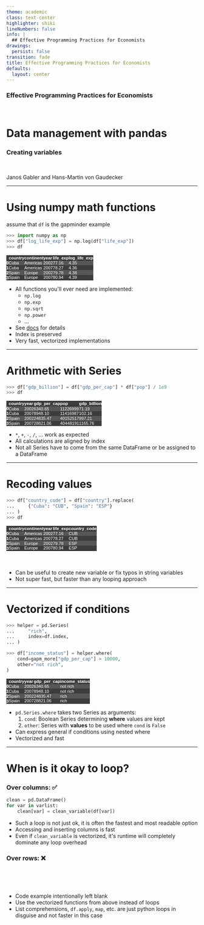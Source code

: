 ```yaml
---
theme: academic
class: text-center
highlighter: shiki
lineNumbers: false
info: |
  ## Effective Programming Practices for Economists
drawings:
  persist: false
transition: fade
title: Effective Programming Practices for Economists
defaults:
  layout: center
---
```


### Effective Programming Practices for Economists

<br>

# Data management with pandas

### Creating variables

<br>


Janoś Gabler and Hans-Martin von Gaudecker

---

# Using numpy math functions


<div class="flex gap-12">
<div>

assume that `df` is the gapminder example

```python
>>> import numpy as np
>>> df["log_life_exp"] = np.log(df["life_exp"])
>>> df
```

<style type="text/css">
#T_06533   {
  margin: 0;
  font-family: "Helvetica", "Helvetica", sans-serif;
  border-collapse: collapse;
  border: none;
  font-size: 80%;
  color: #fff;
}
#T_06533 thead {
  background-color: #3d3d3d;
}
#T_06533 tbody tr:nth-child(even) {
  background-color: #3d3d3d;
}
#T_06533 tbody tr:nth-child(odd) {
  background-color: #565656;
}
#T_06533 td {
  padding: 0em;
}
#T_06533 th {
  font-weight: bold;
  text-align: left;
  padding: 0em;
}
#T_06533 caption {
  caption-side: bottom;
}
</style>
<table id="T_06533">
  <thead>
    <tr>
      <th class="blank level0" >&nbsp;</th>
      <th id="T_06533_level0_col0" class="col_heading level0 col0" >country</th>
      <th id="T_06533_level0_col1" class="col_heading level0 col1" >continent</th>
      <th id="T_06533_level0_col2" class="col_heading level0 col2" >year</th>
      <th id="T_06533_level0_col3" class="col_heading level0 col3" >life_exp</th>
      <th id="T_06533_level0_col4" class="col_heading level0 col4" >log_life_exp</th>
    </tr>
  </thead>
  <tbody>
    <tr>
      <th id="T_06533_level0_row0" class="row_heading level0 row0" >0</th>
      <td id="T_06533_row0_col0" class="data row0 col0" >Cuba</td>
      <td id="T_06533_row0_col1" class="data row0 col1" >Americas</td>
      <td id="T_06533_row0_col2" class="data row0 col2" >2002</td>
      <td id="T_06533_row0_col3" class="data row0 col3" >77.16</td>
      <td id="T_06533_row0_col4" class="data row0 col4" >4.35</td>
    </tr>
    <tr>
      <th id="T_06533_level0_row1" class="row_heading level0 row1" >1</th>
      <td id="T_06533_row1_col0" class="data row1 col0" >Cuba</td>
      <td id="T_06533_row1_col1" class="data row1 col1" >Americas</td>
      <td id="T_06533_row1_col2" class="data row1 col2" >2007</td>
      <td id="T_06533_row1_col3" class="data row1 col3" >78.27</td>
      <td id="T_06533_row1_col4" class="data row1 col4" >4.36</td>
    </tr>
    <tr>
      <th id="T_06533_level0_row2" class="row_heading level0 row2" >2</th>
      <td id="T_06533_row2_col0" class="data row2 col0" >Spain</td>
      <td id="T_06533_row2_col1" class="data row2 col1" >Europe</td>
      <td id="T_06533_row2_col2" class="data row2 col2" >2002</td>
      <td id="T_06533_row2_col3" class="data row2 col3" >79.78</td>
      <td id="T_06533_row2_col4" class="data row2 col4" >4.38</td>
    </tr>
    <tr>
      <th id="T_06533_level0_row3" class="row_heading level0 row3" >3</th>
      <td id="T_06533_row3_col0" class="data row3 col0" >Spain</td>
      <td id="T_06533_row3_col1" class="data row3 col1" >Europe</td>
      <td id="T_06533_row3_col2" class="data row3 col2" >2007</td>
      <td id="T_06533_row3_col3" class="data row3 col3" >80.94</td>
      <td id="T_06533_row3_col4" class="data row3 col4" >4.39</td>
    </tr>
  </tbody>
</table>



</div>
<div>

- All functions you'll ever need are implemented:
  - `np.log`
  - `np.exp`
  - `np.sqrt`
  - `np.power`
  - ...
- See [docs](https://numpy.org/doc/stable/reference/routines.math.html) for details
- Index is preserved
- Very fast, vectorized implementations


</div>
</div>

---

# Arithmetic with Series


<div class="flex gap-12">
<div>

```python
>>> df["gdp_billion"] = df["gdp_per_cap"] * df["pop"] / 1e9
>>> df
```

<style type="text/css">
#T_7413b   {
  margin: 0;
  font-family: "Helvetica", "Helvetica", sans-serif;
  border-collapse: collapse;
  border: none;
  font-size: 80%;
  color: #fff;
}
#T_7413b thead {
  background-color: #3d3d3d;
}
#T_7413b tbody tr:nth-child(even) {
  background-color: #3d3d3d;
}
#T_7413b tbody tr:nth-child(odd) {
  background-color: #565656;
}
#T_7413b td {
  padding: 0em;
}
#T_7413b th {
  font-weight: bold;
  text-align: left;
  padding: 0em;
}
#T_7413b caption {
  caption-side: bottom;
}
</style>
<table id="T_7413b">
  <thead>
    <tr>
      <th class="blank level0" >&nbsp;</th>
      <th id="T_7413b_level0_col0" class="col_heading level0 col0" >country</th>
      <th id="T_7413b_level0_col1" class="col_heading level0 col1" >year</th>
      <th id="T_7413b_level0_col2" class="col_heading level0 col2" >gdp_per_cap</th>
      <th id="T_7413b_level0_col3" class="col_heading level0 col3" >pop</th>
      <th id="T_7413b_level0_col4" class="col_heading level0 col4" >gdp_billion</th>
    </tr>
  </thead>
  <tbody>
    <tr>
      <th id="T_7413b_level0_row0" class="row_heading level0 row0" >0</th>
      <td id="T_7413b_row0_col0" class="data row0 col0" >Cuba</td>
      <td id="T_7413b_row0_col1" class="data row0 col1" >2002</td>
      <td id="T_7413b_row0_col2" class="data row0 col2" >6340.65</td>
      <td id="T_7413b_row0_col3" class="data row0 col3" >11226999</td>
      <td id="T_7413b_row0_col4" class="data row0 col4" >71.19</td>
    </tr>
    <tr>
      <th id="T_7413b_level0_row1" class="row_heading level0 row1" >1</th>
      <td id="T_7413b_row1_col0" class="data row1 col0" >Cuba</td>
      <td id="T_7413b_row1_col1" class="data row1 col1" >2007</td>
      <td id="T_7413b_row1_col2" class="data row1 col2" >8948.10</td>
      <td id="T_7413b_row1_col3" class="data row1 col3" >11416987</td>
      <td id="T_7413b_row1_col4" class="data row1 col4" >102.16</td>
    </tr>
    <tr>
      <th id="T_7413b_level0_row2" class="row_heading level0 row2" >2</th>
      <td id="T_7413b_row2_col0" class="data row2 col0" >Spain</td>
      <td id="T_7413b_row2_col1" class="data row2 col1" >2002</td>
      <td id="T_7413b_row2_col2" class="data row2 col2" >24835.47</td>
      <td id="T_7413b_row2_col3" class="data row2 col3" >40152517</td>
      <td id="T_7413b_row2_col4" class="data row2 col4" >997.21</td>
    </tr>
    <tr>
      <th id="T_7413b_level0_row3" class="row_heading level0 row3" >3</th>
      <td id="T_7413b_row3_col0" class="data row3 col0" >Spain</td>
      <td id="T_7413b_row3_col1" class="data row3 col1" >2007</td>
      <td id="T_7413b_row3_col2" class="data row3 col2" >28821.06</td>
      <td id="T_7413b_row3_col3" class="data row3 col3" >40448191</td>
      <td id="T_7413b_row3_col4" class="data row3 col4" >1165.76</td>
    </tr>
  </tbody>
</table>



</div>
<div>

- `*`, `+`, `-`, `/`, ... work as expected
- All calculations are aligned by index
- Not all Series have to come from the same DataFrame or be assigned to a DataFrame


</div>
</div>

---

# Recoding values



<div class="flex gap-12">
<div>

```python
>>> df["country_code"] = df["country"].replace(
...     {"Cuba": "CUB", "Spain": "ESP"}
... )
>>> df
```

<style type="text/css">
#T_c4e60   {
  margin: 0;
  font-family: "Helvetica", "Helvetica", sans-serif;
  border-collapse: collapse;
  border: none;
  font-size: 80%;
  color: #fff;
}
#T_c4e60 thead {
  background-color: #3d3d3d;
}
#T_c4e60 tbody tr:nth-child(even) {
  background-color: #3d3d3d;
}
#T_c4e60 tbody tr:nth-child(odd) {
  background-color: #565656;
}
#T_c4e60 td {
  padding: 0em;
}
#T_c4e60 th {
  font-weight: bold;
  text-align: left;
  padding: 0em;
}
#T_c4e60 caption {
  caption-side: bottom;
}
</style>
<table id="T_c4e60">
  <thead>
    <tr>
      <th class="blank level0" >&nbsp;</th>
      <th id="T_c4e60_level0_col0" class="col_heading level0 col0" >country</th>
      <th id="T_c4e60_level0_col1" class="col_heading level0 col1" >continent</th>
      <th id="T_c4e60_level0_col2" class="col_heading level0 col2" >year</th>
      <th id="T_c4e60_level0_col3" class="col_heading level0 col3" >life_exp</th>
      <th id="T_c4e60_level0_col4" class="col_heading level0 col4" >country_code</th>
    </tr>
  </thead>
  <tbody>
    <tr>
      <th id="T_c4e60_level0_row0" class="row_heading level0 row0" >0</th>
      <td id="T_c4e60_row0_col0" class="data row0 col0" >Cuba</td>
      <td id="T_c4e60_row0_col1" class="data row0 col1" >Americas</td>
      <td id="T_c4e60_row0_col2" class="data row0 col2" >2002</td>
      <td id="T_c4e60_row0_col3" class="data row0 col3" >77.16</td>
      <td id="T_c4e60_row0_col4" class="data row0 col4" >CUB</td>
    </tr>
    <tr>
      <th id="T_c4e60_level0_row1" class="row_heading level0 row1" >1</th>
      <td id="T_c4e60_row1_col0" class="data row1 col0" >Cuba</td>
      <td id="T_c4e60_row1_col1" class="data row1 col1" >Americas</td>
      <td id="T_c4e60_row1_col2" class="data row1 col2" >2007</td>
      <td id="T_c4e60_row1_col3" class="data row1 col3" >78.27</td>
      <td id="T_c4e60_row1_col4" class="data row1 col4" >CUB</td>
    </tr>
    <tr>
      <th id="T_c4e60_level0_row2" class="row_heading level0 row2" >2</th>
      <td id="T_c4e60_row2_col0" class="data row2 col0" >Spain</td>
      <td id="T_c4e60_row2_col1" class="data row2 col1" >Europe</td>
      <td id="T_c4e60_row2_col2" class="data row2 col2" >2002</td>
      <td id="T_c4e60_row2_col3" class="data row2 col3" >79.78</td>
      <td id="T_c4e60_row2_col4" class="data row2 col4" >ESP</td>
    </tr>
    <tr>
      <th id="T_c4e60_level0_row3" class="row_heading level0 row3" >3</th>
      <td id="T_c4e60_row3_col0" class="data row3 col0" >Spain</td>
      <td id="T_c4e60_row3_col1" class="data row3 col1" >Europe</td>
      <td id="T_c4e60_row3_col2" class="data row3 col2" >2007</td>
      <td id="T_c4e60_row3_col3" class="data row3 col3" >80.94</td>
      <td id="T_c4e60_row3_col4" class="data row3 col4" >ESP</td>
    </tr>
  </tbody>
</table>


</div>
<div>

<br/>
<br/>

- Can be useful to create new variable or fix typos in string variables
- Not super fast, but faster than any looping approach

</div>
</div>


---

# Vectorized if conditions

<div class="grid grid-cols-2 gap-4">
<div>

```python
>>> helper = pd.Series(
...     "rich",
...     index=df.index,
... )

>>> df["income_status"] = helper.where(
    cond=gapm_more["gdp_per_cap"] > 10000,
    other="not rich",
)
```

<style type="text/css">
#T_d7a4a   {
  margin: 0;
  font-family: "Helvetica", "Helvetica", sans-serif;
  border-collapse: collapse;
  border: none;
  font-size: 80%;
  color: #fff;
}
#T_d7a4a thead {
  background-color: #3d3d3d;
}
#T_d7a4a tbody tr:nth-child(even) {
  background-color: #3d3d3d;
}
#T_d7a4a tbody tr:nth-child(odd) {
  background-color: #565656;
}
#T_d7a4a td {
  padding: 0em;
}
#T_d7a4a th {
  font-weight: bold;
  text-align: left;
  padding: 0em;
}
#T_d7a4a caption {
  caption-side: bottom;
}
</style>
<table id="T_d7a4a">
  <thead>
    <tr>
      <th class="blank level0" >&nbsp;</th>
      <th id="T_d7a4a_level0_col0" class="col_heading level0 col0" >country</th>
      <th id="T_d7a4a_level0_col1" class="col_heading level0 col1" >year</th>
      <th id="T_d7a4a_level0_col2" class="col_heading level0 col2" >gdp_per_cap</th>
      <th id="T_d7a4a_level0_col3" class="col_heading level0 col3" >income_status</th>
    </tr>
  </thead>
  <tbody>
    <tr>
      <th id="T_d7a4a_level0_row0" class="row_heading level0 row0" >0</th>
      <td id="T_d7a4a_row0_col0" class="data row0 col0" >Cuba</td>
      <td id="T_d7a4a_row0_col1" class="data row0 col1" >2002</td>
      <td id="T_d7a4a_row0_col2" class="data row0 col2" >6340.65</td>
      <td id="T_d7a4a_row0_col3" class="data row0 col3" >not rich</td>
    </tr>
    <tr>
      <th id="T_d7a4a_level0_row1" class="row_heading level0 row1" >1</th>
      <td id="T_d7a4a_row1_col0" class="data row1 col0" >Cuba</td>
      <td id="T_d7a4a_row1_col1" class="data row1 col1" >2007</td>
      <td id="T_d7a4a_row1_col2" class="data row1 col2" >8948.10</td>
      <td id="T_d7a4a_row1_col3" class="data row1 col3" >not rich</td>
    </tr>
    <tr>
      <th id="T_d7a4a_level0_row2" class="row_heading level0 row2" >2</th>
      <td id="T_d7a4a_row2_col0" class="data row2 col0" >Spain</td>
      <td id="T_d7a4a_row2_col1" class="data row2 col1" >2002</td>
      <td id="T_d7a4a_row2_col2" class="data row2 col2" >24835.47</td>
      <td id="T_d7a4a_row2_col3" class="data row2 col3" >rich</td>
    </tr>
    <tr>
      <th id="T_d7a4a_level0_row3" class="row_heading level0 row3" >3</th>
      <td id="T_d7a4a_row3_col0" class="data row3 col0" >Spain</td>
      <td id="T_d7a4a_row3_col1" class="data row3 col1" >2007</td>
      <td id="T_d7a4a_row3_col2" class="data row3 col2" >28821.06</td>
      <td id="T_d7a4a_row3_col3" class="data row3 col3" >rich</td>
    </tr>
  </tbody>
</table>



</div>
<div>

- `pd.Series.where` takes two Series as arguments:
  1. `cond`: Boolean Series determining **where** values are kept
  2. `other`: Series with **values** to be used where `cond` is `False`
- Can express general if conditions using nested where
- Vectorized and fast


</div>
</div>



---

# When is it okay to loop?

<div class="grid grid-cols-2 gap-12">
<div>

### Over columns: ✅

```python
clean = pd.DataFrame()
for var in varlist:
    clean[var] = clean_variable(df[var])
```

- Such a loop is not just ok, it is often the fastest and most readable option
- Accessing and inserting columns is fast
- Even if `clean_variable` is vectorized, it's runtime will completely dominate any loop overhead
</div>
<div>

###  Over rows: ❌

<br/>
<br/>
<br/>

- Code example intentionally left blank
- Use the vectorized functions from above instead of loops
- List comprehensions, `df.apply`, `map`, etc. are just python loops in disguise and not
faster in this case


</div>
</div>
